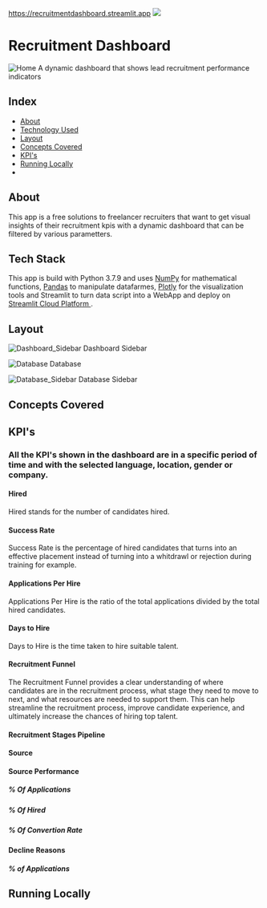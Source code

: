 https://recruitmentdashboard.streamlit.app
<img src="home.png">

# Recruitment Dashboard
![Home](home.png)
A dynamic dashboard that shows lead recruitment performance indicators

## Index
- <a href="## About">About </a>
- <a href="## Tech Stack">Technology Used </a> 
- <a href="## Layout">Layout </a>
- <a href="## Concepts Covered">Concepts Covered </a>
- <a href="## KPI's">KPI's </a>
- <a href="# -KPIs">Running Locally </a>
-

## About
This app is a free solutions to freelancer recruiters that want to get visual insights of their recruitment kpis with a dynamic dashboard that can be filtered by various parametters.

## Tech Stack
This app is build with Python 3.7.9 and uses <a href="https://numpy.org">NumPy</a> for mathematical functions, <a href="https://pandas.pydata.org">Pandas</a> to manipulate datafarmes, <a href="https://plotly.com">Plotly</a> for the visualization tools and Streamlit to turn data script into a WebApp and deploy on <a href="https://streamlit.io">Streamlit Cloud Platform </a>.

## Layout
![Dashboard_Sidebar](Dashboard_Sidebar.png)
Dashboard Sidebar

![Database](Database.png)
Database

![Database_Sidebar](Database_Sidebar.png)
Database Sidebar

## Concepts Covered

## KPI's
### All the KPI's shown in the dashboard are in a specific period of time and with the selected language, location, gender or company.
#### Hired
Hired stands for the number of candidates hired.

#### Success Rate
Success Rate is the percentage of hired candidates that turns into an effective placement instead of turning into a whitdrawl or rejection during training for example.

#### Applications Per Hire
Applications Per Hire is the ratio of the total applications divided by the total hired candidates.

#### Days to Hire
Days to Hire is the time taken to hire suitable talent.

#### Recruitment Funnel
The Recruitment Funnel provides a clear understanding of where candidates are in the recruitment process, what stage they need to move to next, and what resources are needed to support them. This can help streamline the recruitment process, improve candidate experience, and ultimately increase the chances of hiring top talent.

#### Recruitment Stages Pipeline


#### Source


#### Source Performance
##### % Of Applications
##### % Of Hired
##### % Of Convertion Rate


#### Decline Reasons
##### % of Applications


## Running Locally
